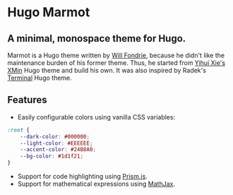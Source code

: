 # Hugo Marmot

## A minimal, monospace theme for Hugo.

Marmot is a Hugo theme written by [Will Fondrie](https://willfondrie.com), because he didn't like the maintenance burden of his former theme. Thus, he started from [Yihui Xie's](https://yihui.org) [XMin](https://github.com/yihui/hugo-xmin) Hugo theme and build his own. It was also inspired by Radek's [Terminal](https://github.com/panr/hugo-theme-terminal) Hugo theme.

## Features

- Easily configurable colors using vanilla CSS variables:
``` css
:root {
    --dark-color: #000000;
    --light-color: #EEEEEE;
    --accent-color: #24B8A0;
    --bg-color: #1d1f21;
}
```

- Support for code highlighting using [Prism.js](https://prismjs.com/).
- Support for mathematical expressions using [MathJax](https://www.mathjax.org/).


